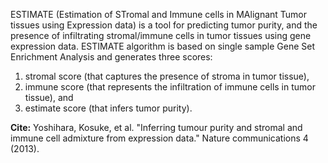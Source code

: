 
ESTIMATE (Estimation of STromal and Immune cells in MAlignant Tumor tissues using Expression data) is a tool for predicting tumor purity, and the presence of infiltrating stromal/immune cells in tumor tissues using gene expression data. ESTIMATE algorithm is based on single sample Gene Set Enrichment Analysis and generates three scores:

1) stromal score (that captures the presence of stroma in tumor tissue), 
2) immune score (that represents the infiltration of immune cells in tumor tissue), and 
3) estimate score (that infers tumor purity). 

<b>Cite:</b> Yoshihara, Kosuke, et al. "Inferring tumour purity and stromal and immune cell admixture from expression data." Nature communications 4 (2013).
